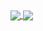 <a href="https://github.com/Codejune/Codejune">
  <img align="center" src="https://github-readme-stats.vercel.app/api?username=Codejune&show_icons=true&theme=gradient&&count_private=true" />
</a>
<a href="https://github.com/Codejune?tab=repositories">
  <img align="center" src="https://github-readme-stats.vercel.app/api/top-langs/?username=Codejune&langs_count=8" />
</a>

<!--
**Codejune/Codejune** is a ✨ _special_ ✨ repository because its `README.md` (this file) appears on your GitHub profile.

Here are some ideas to get you started:

- 🔭 I’m currently working on ...
- 🌱 I’m currently learning ...
- 👯 I’m looking to collaborate on ...
- 🤔 I’m looking for help with ...
- 💬 Ask me about ...
- 📫 How to reach me: ...
- 😄 Pronouns: ...
- ⚡ Fun fact: ...
-->
